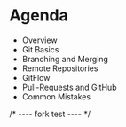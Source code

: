 # Agenda
* Overview    
* Git Basics  
* Branching and Merging
* Remote Repositories
* GitFlow
* Pull-Requests and GitHub
* Common Mistakes

/* ---- fork test ---- */